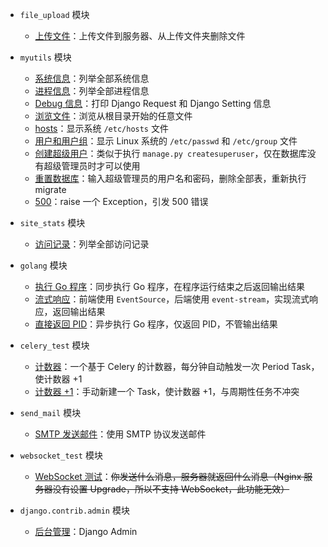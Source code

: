 * `file_upload` 模块

    * [上传文件](/upload/)：上传文件到服务器、从上传文件夹删除文件

* `myutils` 模块

    * [系统信息](/utils/pyinfo/)：列举全部系统信息
    * [进程信息](/utils/process/)：列举全部进程信息
    * [Debug 信息](/utils/debug/)：打印 Django Request 和 Django Setting 信息
    * [浏览文件](/utils/files/)：浏览从根目录开始的任意文件
    * [hosts](/utils/hosts/)：显示系统 `/etc/hosts` 文件
    * [用户和用户组](/utils/users/)：显示 Linux 系统的 `/etc/passwd` 和 `/etc/group` 文件
    * [创建超级用户](/utils/createsuperuser/)：类似于执行 `manage.py createsuperuser`，仅在数据库没有超级管理员时才可以使用
    * [重置数据库](/utils/reset_db/)：输入超级管理员的用户名和密码，删除全部表，重新执行 migrate
    * [500](/utils/500/)：raise 一个 Exception，引发 500 错误

* `site_stats` 模块

    * [访问记录](/stats/)：列举全部访问记录

* `golang` 模块

    * [执行 Go 程序](/go/)：同步执行 Go 程序，在程序运行结束之后返回输出结果
    * [流式响应](/go/stream/)：前端使用 `EventSource`，后端使用 `event-stream`，实现流式响应，返回输出结果
    * [直接返回 PID](/go/nowait/)：异步执行 Go 程序，仅返回 PID，不管输出结果

* `celery_test` 模块

    * [计数器](/celery/)：一个基于 Celery 的计数器，每分钟自动触发一次 Period Task，使计数器 +1
    * [计数器 +1](/celery/add/)：手动新建一个 Task，使计数器 +1，与周期性任务不冲突

* `send_mail` 模块

    * [SMTP 发送邮件](/mail/)：使用 SMTP 协议发送邮件

* `websocket_test` 模块

    * [WebSocket 测试](/ws/)：~~你发送什么消息，服务器就返回什么消息（Nginx 服务器没有设置 Upgrade，所以不支持 WebSocket，此功能无效）~~

* `django.contrib.admin` 模块

    * [后台管理](/admin/)：Django Admin

